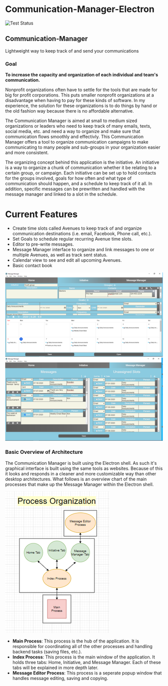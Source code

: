 # Communication-Manager-Electron

![Test Status](https://github.com/harrellbm/Communication-Manager-Electron/workflows/Test%20Status/badge.svg) 

## Communication-Manager
Lightweight way to keep track of and send your communications

### Goal
**To increase the capacity and organization of each individual and team's communication.**

Nonprofit organizations often have to settle for the tools that are made for big for profit corporations. This puts smaller nonprofit organizations at a disadvantage when having to pay for these kinds of software. In my experience, the solution for these organizations is to do things by hand or the old fashion way because there is no affordable alternative.

The Communication Manager is aimed at small to medium sized organizations or leaders who need to keep track of many emails, texts, social media, etc. and need a way to organize and make sure that communication flows smoothly and effectivly.  This Communication Manager offers a tool to organize communication campaigns to make communicating to many people and sub-groups in your organization easier and more consistent.

The organizing concept behind this application is the initiative.  An initiative is a way to organize a chunk of communication whether it be relating to a certain group, or campaign.  Each initiative can be set up to hold contacts for the groups involved, goals for how often and what type of communication should happen, and a schedule to keep track of it all.  In addition, specific messages can be prewritten and handled with the message manager and linked to a slot in the schedule. 


# Current Features 

- Create time slots called Avenues to keep track of and organize communication destinations (i.e. email, Facebook, Phone call, etc.).
- Set Goals to schedule regular recurring Avenue time slots.
- Editor to pre-write messages.
- Message Manager interface to organize and link messages to one or multiple Avenues, as well as track sent status.
- Calendar view to see and edit all upcoming Avenues.
- Basic contact book

![Initiative Tab](https://github.com/harrellbm/Communication-Manager-Electron/blob/master/docs/raw/Initiative-Tab-0.1.6-beta.3.PNG)
![Message Manager Tab](https://github.com/harrellbm/Communication-Manager-Electron/blob/master/docs/raw/Message-Manager-Tab-0.1.6-beta.3.PNG)


### Basic Overview of Architecture

The Communication Manager is built using the Electron shell. As such it's graphical interface is built using the same tools as websites. Because of this it looks and responds in a cleaner and more customizable way than other desktop architectures. What follows is an overview chart of the main processes that make up the Message Manager within the Electron shell.

![Processes Flowchart](https://github.com/harrellbm/Communication-Manager-Electron/blob/master/docs/Processes%20Flowchart.PNG)

- **Main Process**: This process is the hub of the application. It is responsible for coordinating all of the other processes and handling backend tasks (saving files, etc.).
- **Index Process**: This process is the main window of the application. It holds three tabs: Home, Initiative, and Message Manager. Each of these tabs will be explained in more depth later.
- **Message Editor Process**: This process is a seperate popup window that handles message editing, saving and copying.


